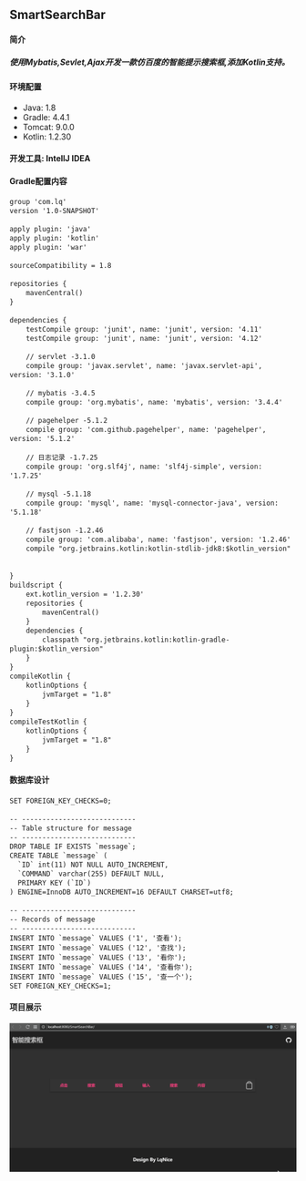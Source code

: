 ## SmartSearchBar

#### 简介
##### 使用Mybatis,Sevlet,Ajax开发一款仿百度的智能提示搜索框,添加Kotlin支持。

#### 环境配置
 - Java: 1.8
 - Gradle: 4.4.1
 - Tomcat: 9.0.0
 - Kotlin: 1.2.30
#### 开发工具: IntellJ IDEA

#### Gradle配置内容

    group 'com.lq'
    version '1.0-SNAPSHOT'
    
    apply plugin: 'java'
    apply plugin: 'kotlin'
    apply plugin: 'war'
    
    sourceCompatibility = 1.8
    
    repositories {
        mavenCentral()
    }
    
    dependencies {
        testCompile group: 'junit', name: 'junit', version: '4.11'
        testCompile group: 'junit', name: 'junit', version: '4.12'
    
        // servlet -3.1.0
        compile group: 'javax.servlet', name: 'javax.servlet-api', version: '3.1.0'
    
        // mybatis -3.4.5
        compile group: 'org.mybatis', name: 'mybatis', version: '3.4.4'
    
        // pagehelper -5.1.2
        compile group: 'com.github.pagehelper', name: 'pagehelper', version: '5.1.2'
    
        // 日志记录 -1.7.25
        compile group: 'org.slf4j', name: 'slf4j-simple', version: '1.7.25'
    
        // mysql -5.1.18
        compile group: 'mysql', name: 'mysql-connector-java', version: '5.1.18'
    
        // fastjson -1.2.46
        compile group: 'com.alibaba', name: 'fastjson', version: '1.2.46'
        compile "org.jetbrains.kotlin:kotlin-stdlib-jdk8:$kotlin_version"
    
    
    }
    buildscript {
        ext.kotlin_version = '1.2.30'
        repositories {
            mavenCentral()
        }
        dependencies {
            classpath "org.jetbrains.kotlin:kotlin-gradle-plugin:$kotlin_version"
        }
    }
    compileKotlin {
        kotlinOptions {
            jvmTarget = "1.8"
        }
    }
    compileTestKotlin {
        kotlinOptions {
            jvmTarget = "1.8"
        }
    }




#### 数据库设计


    SET FOREIGN_KEY_CHECKS=0;
    
    -- ----------------------------
    -- Table structure for message
    -- ----------------------------
    DROP TABLE IF EXISTS `message`;
    CREATE TABLE `message` (
      `ID` int(11) NOT NULL AUTO_INCREMENT,
      `COMMAND` varchar(255) DEFAULT NULL,
      PRIMARY KEY (`ID`)
    ) ENGINE=InnoDB AUTO_INCREMENT=16 DEFAULT CHARSET=utf8;
    
    -- ----------------------------
    -- Records of message
    -- ----------------------------
    INSERT INTO `message` VALUES ('1', '查看');
    INSERT INTO `message` VALUES ('12', '查找');
    INSERT INTO `message` VALUES ('13', '看你');
    INSERT INTO `message` VALUES ('14', '查看你');
    INSERT INTO `message` VALUES ('15', '查一个');
    SET FOREIGN_KEY_CHECKS=1;


#### 项目展示
![](images/searchBox.gif)


